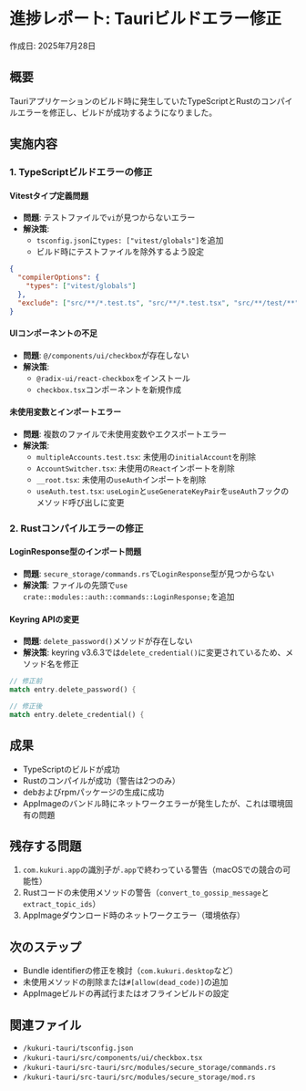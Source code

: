 # 進捗レポート: Tauriビルドエラー修正

作成日: 2025年7月28日

## 概要
Tauriアプリケーションのビルド時に発生していたTypeScriptとRustのコンパイルエラーを修正し、ビルドが成功するようになりました。

## 実施内容

### 1. TypeScriptビルドエラーの修正

#### Vitestタイプ定義問題
- **問題**: テストファイルで`vi`が見つからないエラー
- **解決策**: 
  - `tsconfig.json`に`types: ["vitest/globals"]`を追加
  - ビルド時にテストファイルを除外するよう設定

```json
{
  "compilerOptions": {
    "types": ["vitest/globals"]
  },
  "exclude": ["src/**/*.test.ts", "src/**/*.test.tsx", "src/**/test/**", "src/**/__tests__/**"]
}
```

#### UIコンポーネントの不足
- **問題**: `@/components/ui/checkbox`が存在しない
- **解決策**:
  - `@radix-ui/react-checkbox`をインストール
  - `checkbox.tsx`コンポーネントを新規作成

#### 未使用変数とインポートエラー
- **問題**: 複数のファイルで未使用変数やエクスポートエラー
- **解決策**:
  - `multipleAccounts.test.tsx`: 未使用の`initialAccount`を削除
  - `AccountSwitcher.tsx`: 未使用の`React`インポートを削除
  - `__root.tsx`: 未使用の`useAuth`インポートを削除
  - `useAuth.test.tsx`: `useLogin`と`useGenerateKeyPair`を`useAuth`フックのメソッド呼び出しに変更

### 2. Rustコンパイルエラーの修正

#### LoginResponse型のインポート問題
- **問題**: `secure_storage/commands.rs`で`LoginResponse`型が見つからない
- **解決策**: ファイルの先頭で`use crate::modules::auth::commands::LoginResponse;`を追加

#### Keyring APIの変更
- **問題**: `delete_password()`メソッドが存在しない
- **解決策**: keyring v3.6.3では`delete_credential()`に変更されているため、メソッド名を修正

```rust
// 修正前
match entry.delete_password() {

// 修正後  
match entry.delete_credential() {
```

## 成果
- TypeScriptのビルドが成功
- Rustのコンパイルが成功（警告は2つのみ）
- debおよびrpmパッケージの生成に成功
- AppImageのバンドル時にネットワークエラーが発生したが、これは環境固有の問題

## 残存する問題
1. `com.kukuri.app`の識別子が`.app`で終わっている警告（macOSでの競合の可能性）
2. Rustコードの未使用メソッドの警告（`convert_to_gossip_message`と`extract_topic_ids`）
3. AppImageダウンロード時のネットワークエラー（環境依存）

## 次のステップ
- Bundle identifierの修正を検討（`com.kukuri.desktop`など）
- 未使用メソッドの削除または`#[allow(dead_code)]`の追加
- AppImageビルドの再試行またはオフラインビルドの設定

## 関連ファイル
- `/kukuri-tauri/tsconfig.json`
- `/kukuri-tauri/src/components/ui/checkbox.tsx`
- `/kukuri-tauri/src-tauri/src/modules/secure_storage/commands.rs`
- `/kukuri-tauri/src-tauri/src/modules/secure_storage/mod.rs`